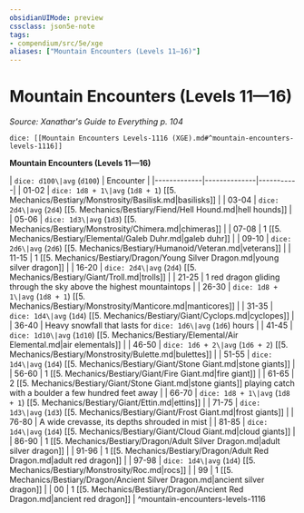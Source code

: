 ```yaml
---
obsidianUIMode: preview
cssclass: json5e-note
tags:
- compendium/src/5e/xge
aliases: ["Mountain Encounters (Levels 11—16)"]
---
```

# Mountain Encounters (Levels 11—16)
*Source: Xanathar's Guide to Everything p. 104* 

`dice: [[Mountain Encounters Levels-1116 (XGE).md#^mountain-encounters-levels-1116]]`

**Mountain Encounters (Levels 11—16)**

| `dice: d100\|avg` (`d100`) | Encounter |
|-------------|--------------|-----------|
| 01-02 | `dice: 1d8 + 1\|avg` (`1d8 + 1`) [[5. Mechanics/Bestiary/Monstrosity/Basilisk.md|basilisks]] |
| 03-04 | `dice: 2d4\|avg` (`2d4`) [[5. Mechanics/Bestiary/Fiend/Hell Hound.md|hell hounds]] |
| 05-06 | `dice: 1d3\|avg` (`1d3`) [[5. Mechanics/Bestiary/Monstrosity/Chimera.md|chimeras]] |
| 07-08 | 1 [[5. Mechanics/Bestiary/Elemental/Galeb Duhr.md|galeb duhr]] |
| 09-10 | `dice: 2d6\|avg` (`2d6`) [[5. Mechanics/Bestiary/Humanoid/Veteran.md|veterans]] |
| 11-15 | 1 [[5. Mechanics/Bestiary/Dragon/Young Silver Dragon.md|young silver dragon]] |
| 16-20 | `dice: 2d4\|avg` (`2d4`) [[5. Mechanics/Bestiary/Giant/Troll.md|trolls]] |
| 21-25 | 1 red dragon gliding through the sky above the highest mountaintops |
| 26-30 | `dice: 1d8 + 1\|avg` (`1d8 + 1`) [[5. Mechanics/Bestiary/Monstrosity/Manticore.md|manticores]] |
| 31-35 | `dice: 1d4\|avg` (`1d4`) [[5. Mechanics/Bestiary/Giant/Cyclops.md|cyclopes]] |
| 36-40 | Heavy snowfall that lasts for `dice: 1d6\|avg` (`1d6`) hours |
| 41-45 | `dice: 1d10\|avg` (`1d10`) [[5. Mechanics/Bestiary/Elemental/Air Elemental.md|air elementals]] |
| 46-50 | `dice: 1d6 + 2\|avg` (`1d6 + 2`) [[5. Mechanics/Bestiary/Monstrosity/Bulette.md|bulettes]] |
| 51-55 | `dice: 1d4\|avg` (`1d4`) [[5. Mechanics/Bestiary/Giant/Stone Giant.md|stone giants]] |
| 56-60 | 1 [[5. Mechanics/Bestiary/Giant/Fire Giant.md|fire giant]] |
| 61-65 | 2 [[5. Mechanics/Bestiary/Giant/Stone Giant.md|stone giants]] playing catch with a boulder a few hundred feet away |
| 66-70 | `dice: 1d8 + 1\|avg` (`1d8 + 1`) [[5. Mechanics/Bestiary/Giant/Ettin.md|ettins]] |
| 71-75 | `dice: 1d3\|avg` (`1d3`) [[5. Mechanics/Bestiary/Giant/Frost Giant.md|frost giants]] |
| 76-80 | A wide crevasse, its depths shrouded in mist |
| 81-85 | `dice: 1d4\|avg` (`1d4`) [[5. Mechanics/Bestiary/Giant/Cloud Giant.md|cloud giants]] |
| 86-90 | 1 [[5. Mechanics/Bestiary/Dragon/Adult Silver Dragon.md|adult silver dragon]] |
| 91-96 | 1 [[5. Mechanics/Bestiary/Dragon/Adult Red Dragon.md|adult red dragon]] |
| 97-98 | `dice: 1d4\|avg` (`1d4`) [[5. Mechanics/Bestiary/Monstrosity/Roc.md|rocs]] |
| 99 | 1 [[5. Mechanics/Bestiary/Dragon/Ancient Silver Dragon.md|ancient silver dragon]] |
| 00 | 1 [[5. Mechanics/Bestiary/Dragon/Ancient Red Dragon.md|ancient red dragon]] |
^mountain-encounters-levels-1116